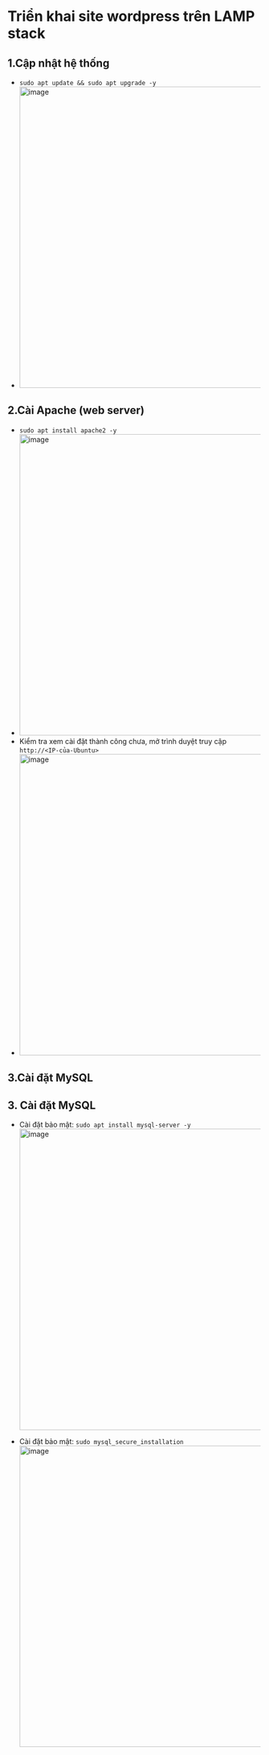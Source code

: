 # Triển khai site wordpress trên LAMP stack
## 1.Cập nhật hệ thống
- `sudo apt update && sudo apt upgrade -y`
- <img src="https://github.com/user-attachments/assets/6fca6bb2-0017-46a8-8b85-425640b21b46" alt="image" width="600"/>

## 2.Cài Apache (web server)
- `sudo apt install apache2 -y`
- <img src="https://github.com/user-attachments/assets/2a8281dd-8885-4751-856a-7ff5e4633bba" alt="image" width="600"/>
- Kiểm tra xem cài đặt thành công chưa, mở trình duyệt truy cập `http://<IP-của-Ubuntu>`
- <img src="https://github.com/user-attachments/assets/b9b26ec0-7e9c-49f9-a4aa-66a416cb1be3" alt="image" width="600"/>

## 3.Cài đặt MySQL
## 3. Cài đặt MySQL

- Cài đặt bảo mật: `sudo apt install mysql-server -y`  
  <img src="https://github.com/user-attachments/assets/e15c6081-8ff3-4408-9e43-095e237010f4" alt="image" width="600"/>

- Cài đặt bảo mật: `sudo mysql_secure_installation`  
  <img src="https://github.com/user-attachments/assets/9e619f8e-a28d-4ea3-aca6-1be726a81cdd" alt="image" width="600"/>








